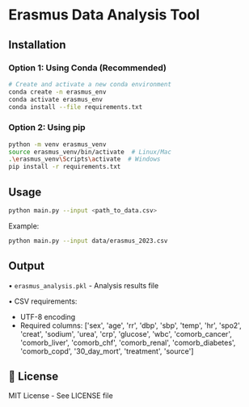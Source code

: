 
# Erasmus Data Analysis Tool

## Installation

### Option 1: Using Conda (Recommended)
```bash
# Create and activate a new conda environment
conda create -n erasmus_env 
conda activate erasmus_env
conda install --file requirements.txt
```

### Option 2: Using pip
```bash
python -m venv erasmus_venv
source erasmus_venv/bin/activate  # Linux/Mac
.\erasmus_venv\Scripts\activate  # Windows
pip install -r requirements.txt
```

## Usage
```bash
python main.py --input <path_to_data.csv>
```
Example:
```bash
python main.py --input data/erasmus_2023.csv
```

## Output
• `erasmus_analysis.pkl` - Analysis results file


• CSV requirements:
  - UTF-8 encoding
  - Required columns: ['sex', 'age', 'rr', 'dbp', 'sbp', 'temp', 'hr', 'spo2', 'creat', 'sodium', 'urea',
                        'crp', 'glucose', 'wbc', 'comorb_cancer', 'comorb_liver', 'comorb_chf', 'comorb_renal',
        'comorb_diabetes', 'comorb_copd', '30_day_mort', 'treatment', 'source']

## 📜 License
MIT License - See LICENSE file
```
